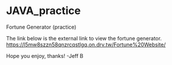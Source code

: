# JAVA_practice
Fortune Generator (practice) 

The link below is the external link  to view the fortune generator. 
https://l5mw8szzn58qnzrcqstlgq.on.drv.tw/Fortune%20Website/ 

Hope you enjoy, thanks! 
-Jeff B 
